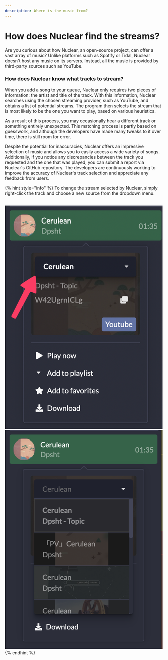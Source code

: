 ```yaml
---
description: Where is the music from?
---
```


# How does Nuclear find the streams?

Are you curious about how Nuclear, an open-source project, can offer a vast array of music? Unlike platforms such as Spotify or Tidal, Nuclear doesn't host any music on its servers. Instead, all the music is provided by third-party sources such as YouTube.

### How does Nuclear know what tracks to stream?

When you add a song to your queue, Nuclear only requires two pieces of information: the artist and title of the track. With this information, Nuclear searches using the chosen streaming provider, such as YouTube, and obtains a list of potential streams. The program then selects the stream that is most likely to be the one you want to play, based on various heuristics.

As a result of this process, you may occasionally hear a different track or something entirely unexpected. This matching process is partly based on guesswork, and although the developers have made many tweaks to it over time, there is still room for error.

Despite the potential for inaccuracies, Nuclear offers an impressive selection of music and allows you to easily access a wide variety of songs. Additionally, if you notice any discrepancies between the track you requested and the one that was played, you can submit a report via Nuclear's GitHub repository. The developers are continuously working to improve the accuracy of Nuclear's track selection and appreciate any feedback from users.

{% hint style="info" %}
To change the stream selected by Nuclear, simply right-click the track and choose a new source from the dropdown menu.

\
![](<../.gitbook/assets/image (9).png>)![](<../.gitbook/assets/image (1).png>)
{% endhint %}
